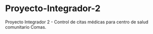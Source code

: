 # Proyecto-Integrador-2
Proyecto Integrador 2 - Control de citas médicas para centro de salud comunitario Comas.
